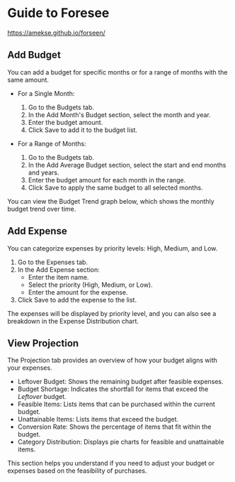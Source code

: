 # Guide to Foresee

https://amekse.github.io/forseen/

## Add Budget
You can add a budget for specific months or for a range of months with the same amount.

- For a Single Month:
  1. Go to the Budgets tab.
  2. In the Add Month's Budget section, select the month and year.
  3. Enter the budget amount.
  4. Click Save to add it to the budget list.

- For a Range of Months:
  1. Go to the Budgets tab.
  2. In the Add Average Budget section, select the start and end months and years.
  3. Enter the budget amount for each month in the range.
  4. Click Save to apply the same budget to all selected months.

You can view the Budget Trend graph below, which shows the monthly budget trend over time.

## Add Expense
You can categorize expenses by priority levels: High, Medium, and Low.

1. Go to the Expenses tab.
2. In the Add Expense section:
   - Enter the item name.
   - Select the priority (High, Medium, or Low).
   - Enter the amount for the expense.
3. Click Save to add the expense to the list.

The expenses will be displayed by priority level, and you can also see a breakdown in the Expense Distribution chart.

## View Projection
The Projection tab provides an overview of how your budget aligns with your expenses.

- Leftover Budget: Shows the remaining budget after feasible expenses.
- Budget Shortage: Indicates the shortfall for items that exceed the *Leftover* budget.
- Feasible Items: Lists items that can be purchased within the current budget.
- Unattainable Items: Lists items that exceed the budget.
- Conversion Rate: Shows the percentage of items that fit within the budget.
- Category Distribution: Displays pie charts for feasible and unattainable items.

This section helps you understand if you need to adjust your budget or expenses based on the feasibility of purchases.

